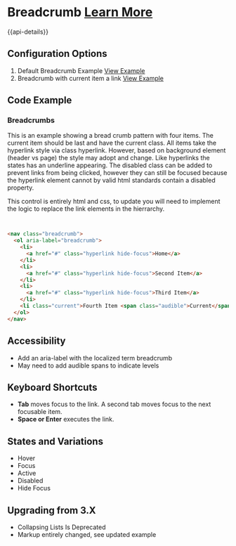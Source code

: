 
# Breadcrumb  [Learn More](#)

{{api-details}}

## Configuration Options

1. Default Breadcrumb Example [View Example]( ../components/breadcrumb/example-index)
3. Breadcrumb with current item a link [View Example]( ../components/breadcrumb/example-current-as-link)

## Code Example

### Breadcrumbs

This is an example showing a bread crumb pattern with four items. The current item should be last and have the current class. All items take the hyperlink style via class hyperlink. However, based on background element (header vs page) the style may adopt and change. Like hyperlinks the states has an underline appearing. The disabled class can be added to prevent links from being clicked, however they can still be focused because the hyperlink element cannot by valid html standards contain a disabled property.

This control is entirely html and css, to update you will need to implement the logic to replace the link elements in the hierrarchy.

```html


<nav class="breadcrumb">
  <ol aria-label="breadcrumb">
    <li>
      <a href="#" class="hyperlink hide-focus">Home</a>
    </li>
    <li>
      <a href="#" class="hyperlink hide-focus">Second Item</a>
    </li>
    <li>
      <a href="#" class="hyperlink hide-focus">Third Item</a>
    </li>
    <li class="current">Fourth Item <span class="audible">Current</span></li>
  </ol>
</nav>


```

## Accessibility

-   Add an aria-label with the localized term breadcrumb
-   May need to add audible spans to indicate levels

## Keyboard Shortcuts

-   **Tab** moves focus to the link. A second tab moves focus to the next focusable item.
-   **Space or Enter** executes the link.

## States and Variations

-   Hover
-   Focus
-   Active
-   Disabled
-   Hide Focus

## Upgrading from 3.X

-   Collapsing Lists Is Deprecated
-   Markup entirely changed, see updated example
